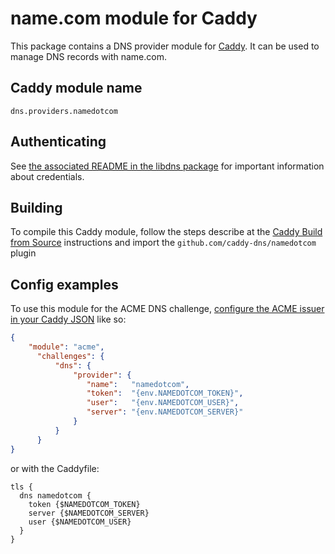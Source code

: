 
name.com module for Caddy
===========================

This package contains a DNS provider module for [Caddy](https://github.com/caddyserver/caddy). It can be used to manage DNS records with name.com.

## Caddy module name

```
dns.providers.namedotcom
```

## Authenticating

See [the associated README in the libdns package](https://github.com/libdns/namedotcom) for important information about credentials.

## Building

To compile this Caddy module, follow the steps describe at the [Caddy Build from Source](https://github.com/caddyserver/caddy#build-from-source) instructions and import the `github.com/caddy-dns/namedotcom` plugin
## Config examples

To use this module for the ACME DNS challenge, [configure the ACME issuer in your Caddy JSON](https://caddyserver.com/docs/json/apps/tls/automation/policies/issuer/acme/) like so:

```json
{
    "module": "acme", 
      "challenges": {
          "dns": {
              "provider": {
                 "name":   "namedotcom",
                 "token":  "{env.NAMEDOTCOM_TOKEN}",
                 "user":   "{env.NAMEDOTCOM_USER}",
                 "server": "{env.NAMEDOTCOM_SERVER}"
              }
          }
      }
}
```

or with the Caddyfile:

```
tls {
  dns namedotcom {
    token {$NAMEDOTCOM_TOKEN}
    server {$NAMEDOTCOM_SERVER}
    user {$NAMEDOTCOM_USER}
  }
}
```
